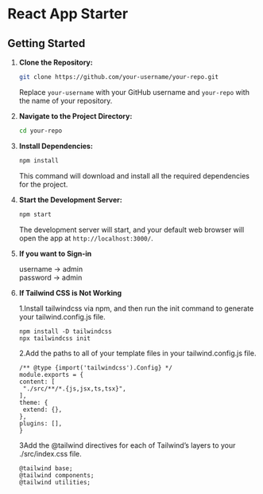 # React App Starter

## Getting Started

1. **Clone the Repository:**

   ```bash
   git clone https://github.com/your-username/your-repo.git
   ```

   Replace `your-username` with your GitHub username and `your-repo` with the name of your repository.

2. **Navigate to the Project Directory:**

   ```bash
   cd your-repo
   ```

3. **Install Dependencies:**

   ```bash
   npm install
   ```

   This command will download and install all the required dependencies for the project.

4. **Start the Development Server:**

   ```bash
   npm start
   ```

   The development server will start, and your default web browser will open the app at `http://localhost:3000/`.

5. **If you want to Sign-in**

   username -> admin <br>
   password -> admin

6. **If Tailwind CSS is Not Working**

   1.Install tailwindcss via npm, and then run the init command to generate your tailwind.config.js file.

   ```
   npm install -D tailwindcss
   npx tailwindcss init
   ```

   2.Add the paths to all of your template files in your tailwind.config.js file.

   ```
   /** @type {import('tailwindcss').Config} */
   module.exports = {
   content: [
    "./src/**/*.{js,jsx,ts,tsx}",
   ],
   theme: {
    extend: {},
   },
   plugins: [],
   }
   ```

   3Add the @tailwind directives for each of Tailwind’s layers to your ./src/index.css file.

   ```
   @tailwind base;
   @tailwind components;
   @tailwind utilities;
   ```
